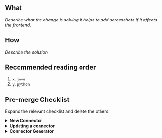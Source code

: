 ## What
*Describe what the change is solving*
*It helps to add screenshots if it affects the frontend.*

## How
*Describe the solution*

## Recommended reading order
1. `x.java`
2. `y.python`

## Pre-merge Checklist
Expand the relevant checklist and delete the others.

<details><summary> <strong> New Connector </strong></summary>
<p>

- [ ] PR naming conventions for [Link](https://docs.airbyte.io/contributing-to-airbyte/updating-documentation#issues-and-pull-requests):
  - New connector: `🎉 New Source: <name>` 
  - Update connector/core: `🎉 <connector_name> or <core_component>: description...`
  - Bugfix: `🐛 <connector_name> or <core_component>: description...` 
  - Docs: `📝 description...` 
  - Refactors: `description...`
- [ ] Passed locally:
  - [ ] `./gradlew format`
  - [ ] `./gradlew :airbyte-integrations:connectors:<name>:build`
  - [ ] `./gradlew :airbyte-integrations:connectors:<name>:integrationTest`
- [ ] GH secrets added [Link](https://docs.airbyte.io/connector-development#using-credentials-in-ci):
  - [ ] Add new `"SOURCE_<NAME>_CREDS"` secret to "more-secrets" env
  - [ ] `tools/bin/ci_credentials.sh`
  - [ ] `.github/workflows/publish-command.yml`
  - [ ] `.github/workflows/test-command.yml`
- [ ] Passed on GH [link](https://docs.airbyte.io/connector-development#updating-an-existing-connector):
  - [ ] automatic build
  - [ ] `/test connector=connectors/<name>` (in PR comment)
- [ ] Update index / bump version [link](https://docs.airbyte.io/connector-development#publishing-a-connector):
  - [ ] `airbyte-integrations/connectors/<name>/Dockerfile`
  - [ ] `airbyte-config/init/src/main/resources/seed/<source_or_destination>_definitions.yaml`
  - [ ] `airbyte-config/init/src/main/resources/config/STANDARD_<SOURCE_or_DESTINATION>_DEFINITION/<uuid>.json`
- [ ] Documentation/changelog updated [example](https://docs.airbyte.io/integrations/sources/stripe#changelog):
    - [ ] Connector's `README.md`
    - [ ] `docs/SUMMARY.md`
    - [ ] `docs/integrations/<source_or_destination>/<name>.md`
    - [ ] `docs/integrations/README.md`
    - [ ] `airbyte-integrations/builds.md`
- [ ] Code reviews completed
- [ ] Publish to DockerHub [link](https://docs.airbyte.io/connector-development#updating-an-existing-connector):
  - `/publish connector=connectors/<name>` (in PR comment)
- [ ] Passed on GH [link](https://docs.airbyte.io/connector-development#updating-an-existing-connector):
  - [ ] automatic build
  - [ ] `/test connector=connectors/<name>` (in PR comment)
#### Community member or Airbyter
   
- [ ] Grant edit access to maintainers ([instructions](https://docs.github.com/en/github/collaborating-with-pull-requests/working-with-forks/allowing-changes-to-a-pull-request-branch-created-from-a-fork#enabling-repository-maintainer-permissions-on-existing-pull-requests))
- [ ] Secrets in the connector's spec are annotated with `airbyte_secret` 
- [ ] Unit & integration tests added and passing. Community members, please provide proof of success locally e.g: screenshot or copy-paste unit, integration, and acceptance test output. To run acceptance tests for a Python connector, follow instructions in the README. For java connectors run `./gradlew :airbyte-integrations:connectors:<name>:integrationTest`.
- [ ] Code reviews completed
- [ ] Documentation updated 
    - [ ] Connector's `README.md`
    - [ ] `docs/SUMMARY.md`
    - [ ] `docs/integrations/<source or destination>/<name>.md` including changelog. See changelog [example](https://docs.airbyte.io/integrations/sources/stripe#changelog)
    - [ ] `docs/integrations/README.md`
    - [ ] `airbyte-integrations/builds.md`
- [ ] PR name follows [PR naming conventions](https://docs.airbyte.io/contributing-to-airbyte/updating-documentation#issues-and-pull-requests)
- [ ] Connector added to connector index like described [here](https://docs.airbyte.io/connector-development#publishing-a-connector)
   
#### Airbyter

If this is a community PR, the Airbyte engineer reviewing this PR is responsible for the below items. 
   
- [ ] Create a non-forked branch based on this PR and test the below items on it
- [ ] Build is successful
- [ ] Credentials added to Github CI. [Instructions](https://docs.airbyte.io/connector-development#using-credentials-in-ci). 
- [ ] [`/test connector=connectors/<name>` command](https://docs.airbyte.io/connector-development#updating-an-existing-connector) is passing. 
- [ ] New Connector version released on Dockerhub by running the `/publish` command described [here](https://docs.airbyte.io/connector-development#updating-an-existing-connector)
   
</p>
</details>


<details><summary> <strong> Updating a connector </strong></summary>
<p>
   
#### Community member or Airbyter
   
- [ ] Grant edit access to maintainers ([instructions](https://docs.github.com/en/github/collaborating-with-pull-requests/working-with-forks/allowing-changes-to-a-pull-request-branch-created-from-a-fork#enabling-repository-maintainer-permissions-on-existing-pull-requests))
- [ ] Secrets in the connector's spec are annotated with `airbyte_secret` 
- [ ] Unit & integration tests added and passing. Community members, please provide proof of success locally e.g: screenshot or copy-paste unit, integration, and acceptance test output. To run acceptance tests for a Python connector, follow instructions in the README. For java connectors run `./gradlew :airbyte-integrations:connectors:<name>:integrationTest`.
- [ ] Code reviews completed
- [ ] Documentation updated 
    - [ ] Connector's `README.md`
    - [ ] Changelog updated in `docs/integrations/<source or destination>/<name>.md` including changelog. See changelog [example](https://docs.airbyte.io/integrations/sources/stripe#changelog)
- [ ] PR name follows [PR naming conventions](https://docs.airbyte.io/contributing-to-airbyte/updating-documentation#issues-and-pull-requests)
- [ ] Connector version bumped like described [here](https://docs.airbyte.io/connector-development#publishing-a-connector)
   
#### Airbyter

If this is a community PR, the Airbyte engineer reviewing this PR is responsible for the below items. 
   
- [ ] Create a non-forked branch based on this PR and test the below items on it
- [ ] Build is successful
- [ ] Credentials added to Github CI. [Instructions](https://docs.airbyte.io/connector-development#using-credentials-in-ci). 
- [ ] [`/test connector=connectors/<name>` command](https://docs.airbyte.io/connector-development#updating-an-existing-connector) is passing. 
- [ ] New Connector version released on Dockerhub by running the `/publish` command described [here](https://docs.airbyte.io/connector-development#updating-an-existing-connector)

</p>
</details>

<details><summary> <strong> Connector Generator </strong> </summary>
<p>
   
- [ ] Issue acceptance criteria met
- [ ] PR name follows [PR naming conventions](https://docs.airbyte.io/contributing-to-airbyte/updating-documentation#issues-and-pull-requests)
- [ ] If adding a new generator, add it to the [list of scaffold modules being tested](https://github.com/airbytehq/airbyte/blob/master/airbyte-integrations/connector-templates/generator/build.gradle#L41)
- [ ] The generator test modules (all connectors with `-scaffold` in their name) have been updated with the latest scaffold by running `./gradlew :airbyte-integrations:connector-templates:generator:testScaffoldTemplates` then checking in your changes
- [ ] Documentation which references the generator is updated as needed.
</p>
</details>
